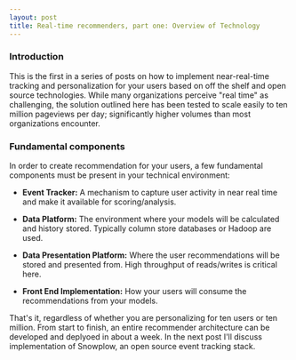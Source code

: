 ```yaml
---
layout: post
title: Real-time recommenders, part one: Overview of Technology
---
```

### Introduction
This is the first in a series of posts on how to implement near-real-time tracking and personalization for your users based on off the shelf and open source technologies. While many organizations perceive "real time" as challenging, the solution outlined here has been tested to scale easily to ten million pageviews per day; significantly higher volumes than most organizations encounter.

### Fundamental components
In order to create recommendation for your users, a few fundamental components must be present in your technical environment:

* **Event Tracker:** A mechanism to capture user activity in near real time and make it available for scoring/analysis.

* **Data Platform:** The environment where your models will be calculated and history stored. Typically column store databases or Hadoop are used.

* **Data Presentation Platform:** Where the user recommendations will be stored and presented from. High throughput of reads/writes is critical here.

* **Front End Implementation:** How your users will consume the recommendations from your models. 

That's it, regardless of whether you are personalizing for ten users or ten million. From start to finish, an entire recommender architecture can be developed and deplyoed in about a week. In the 
next post I'll discuss implementation of Snowplow, an open source event tracking stack.
